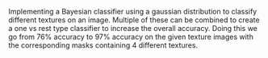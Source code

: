 Implementing a Bayesian classifier using a gaussian distribution to classify different textures on an image. 
Multiple of these can be combined to create a one vs rest type classifier to increase the overall accuracy.
Doing this we go from 76% accuracy to 97% accuracy on the given texture images with the corresponding masks containing 4 different textures.
